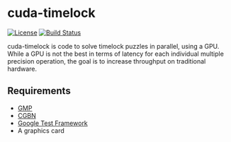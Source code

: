 # cuda-timelock
[![License](http://img.shields.io/badge/License-MIT-brightgreen.svg)](./LICENSE)
[![Build Status](http://spice.dancline.net:8080/buildStatus/icon?job=cuda-timelock%2Fmaster)](http://spice.dancline.net:8080/job/cuda-timelock/job/master/)
<!-- [![Build Status](http://spice.dancline.net:8080/job/cuda-timelock/job/master/badge/icon)](http://spice.dancline.net:8080/job/cuda-timelock/job/master/) -->

cuda-timelock is code to solve timelock puzzles in parallel, using a GPU.
While a GPU is not the best in terms of latency for each individual multiple precision operation, the goal is to increase throughput on traditional hardware.

## Requirements
 * [GMP](https://gmplib.org)
 * [CGBN](https://github.com/NVlabs/CGBN)
 * [Google Test Framework](https://github.com/google/googletest)
 * A graphics card
